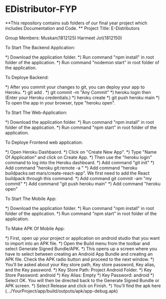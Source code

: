 # EDistributor-FYP
**This repository contains sub folders of our final year project which includes Documentation and Code.
**
Project Title:
E-Distributors


Group Members:
Muskan(1812125)
Harmeet Jot(1812150)

To Start The Backend Application:

*) Download the application folder.
*) Run command "npm install" in root folder of the application.
*) Run command "nodemon start" in root folder of the application.

To Deploye Backend:

*) After you commit your changes to git, you can deploy your app to Heroku.
*) git add .
*) git commit -m "Any Commit"
*) heroku login then (Enter your Heroku credentials.)
*) heroku create
*) git push heroku main
*) To open the app in your browser, type "heroku open".




To Start The Web-Application:

*) Download the application folder.
*) Run command "npm install" in root folder of the application.
*) Run command "npm start" in root folder of the application.

To Deploye Frontend web application:

*) Open Heroku Dashbaord.
*) Click on "Create New App".
*) Type "Name Of Application" and click on Create App.
*) Then use the "heroku login" command to log into the Heroku dashboard.
*) Add command "git init"
*) Add command "heroku git:remote -a <app-name>"
*) Add command "heroku buildpacks:set mars/create-react-app". We first need to add the React buildpack through this command.
*) Add command git commit -am "my commit"
*) Add command "git push heroku main"
*) Add command "heroku open"




To Start The Mobile App:

*) Download the application folder.
*) Run command "npm install" in root folder of the application.
*) Run command "npm start" in root folder of the application.

To Make APK Of Mobile App:

*) First, open up your project or application on android studio that you want to import into an APK file.
*) Open the Build menu from the toolbar and select Generate Signed Bundle/APK.
*) This opens up a screen where you have to select between creating an Android App Bundle and creating an APK file. 
   Check the APK radio button and proceed to the next window.
*) You’ll be asked about your Key store path, Key store password, Key alias, and the Key password.
	*) Key Store Path: Project Android Folder.
	*) Key Store Password: android
	*) Key Alias: Empty
	*) Key Password: android
*) Select OK. You will then be directed back to the Generate Signed Bundle or APK screen.
*) Select Release and click on Finish.
*) You'll find the apk here (.../YourProject/app/build/outputs/apk/app-debug.apk)
